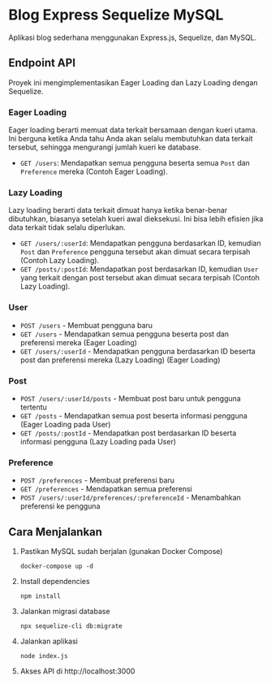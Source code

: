# Blog Express Sequelize MySQL

Aplikasi blog sederhana menggunakan Express.js, Sequelize, dan MySQL.

## Endpoint API

Proyek ini mengimplementasikan Eager Loading dan Lazy Loading dengan Sequelize.

### Eager Loading
Eager loading berarti memuat data terkait bersamaan dengan kueri utama. Ini berguna ketika Anda tahu Anda akan selalu membutuhkan data terkait tersebut, sehingga mengurangi jumlah kueri ke database.

- `GET /users`: Mendapatkan semua pengguna beserta semua `Post` dan `Preference` mereka (Contoh Eager Loading).

### Lazy Loading
Lazy loading berarti data terkait dimuat hanya ketika benar-benar dibutuhkan, biasanya setelah kueri awal dieksekusi. Ini bisa lebih efisien jika data terkait tidak selalu diperlukan.

- `GET /users/:userId`: Mendapatkan pengguna berdasarkan ID, kemudian `Post` dan `Preference` pengguna tersebut akan dimuat secara terpisah (Contoh Lazy Loading).
- `GET /posts/:postId`: Mendapatkan post berdasarkan ID, kemudian `User` yang terkait dengan post tersebut akan dimuat secara terpisah (Contoh Lazy Loading).

### User
- `POST /users` - Membuat pengguna baru
- `GET /users` - Mendapatkan semua pengguna beserta post dan preferensi mereka (Eager Loading)
- `GET /users/:userId` - Mendapatkan pengguna berdasarkan ID beserta post dan preferensi mereka (Lazy Loading) (Eager Loading)

### Post
- `POST /users/:userId/posts` - Membuat post baru untuk pengguna tertentu
- `GET /posts` - Mendapatkan semua post beserta informasi pengguna (Eager Loading pada User)
- `GET /posts/:postId` - Mendapatkan post berdasarkan ID beserta informasi pengguna (Lazy Loading pada User)

### Preference
- `POST /preferences` - Membuat preferensi baru
- `GET /preferences` - Mendapatkan semua preferensi
- `POST /users/:userId/preferences/:preferenceId` - Menambahkan preferensi ke pengguna

## Cara Menjalankan

1. Pastikan MySQL sudah berjalan (gunakan Docker Compose)
   ```
   docker-compose up -d
   ```

2. Install dependencies
   ```
   npm install
   ```

3. Jalankan migrasi database
   ```
   npx sequelize-cli db:migrate
   ```

4. Jalankan aplikasi
   ```
   node index.js
   ```

5. Akses API di http://localhost:3000
